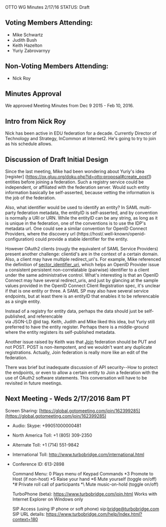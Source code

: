 OTTO WG Minutes 2/17/16
STATUS: Draft

## Voting Members Attending:
 - Mike Schwartz
 - Judith Bush
 - Keith Hazelton
 - Yuriy Zabrovarnyy

## Non-Voting Members Attending:
 - Nick Roy
 
## Minutes Approval

We approved Meeting Minutes from Dec 9 2015 - Feb 10, 2016. 

## Intro from Nick Roy

Nick has been active in EDU federation for a decade. Currently Director of Technology and Strategy, 
InCommon at Internet2. He's going to try to join as his schedule allows.

## Discussion of Draft Initial Design

Since the last meeting, Mike had been wondering about Yuriy's idea [register]
(https://ox.gluu.org/doku.php?id=otto:proposal#create_post1) entities before joining a federation. Such 
a registry service could be independent, or affiliated with the federation server. Would such entity 
information basically be self-asserted, because vetting the information is the job of the federation.

Also, what identifier would be used to identify an entity? In SAML multi-party federation metadata, 
the entityID is self-asserted, and by convention is normally a URI or URN. While the entityID can be 
any string, as long as it is unique in the federation, one of the conventions is to use the IDP's 
metadata url. One could see a similar convention for OpenID Connect Providers,
where the discovery url (https://host/.well-known/openid-configuration) could provide a stable identifier
for the entity. 

However OAuth2 clients (rougly the equivalent of SAML Service Providers) present another challenge: 
clientid's are in the context of a certain domain. Also, a client may have multiple redirect_uri's. 
For example, Mike referenced the definition of 
[sector_identifier_uri](http://openid.net/specs/openid-connect-registration-1_0.html#SectorIdentifierValidation),
which helps an OpenID Provider issue a consistent persistent non-correlatable (pairwise) identifier to 
a client under the same administrative control. What's interesting is that an OpenID Connect may have several 
redirect_uris, and just by glancing at the sample values provided in the OpenID Connect Client Registration spec,
it's unclear if that is one entity or three. A SAML SP may also have several service endpoints, but at least
there is an entityID that enables it to be referencable as a single entity.

Instead of a registry for entity data, perhaps the data should just be self-published, and referencable  
via JSON-LD @id tag. Keith, Judith and Mike liked this idea, but Yuriy still preferred to have the entity 
register. Perhaps there is a middle-ground where the entity registers its self-published metadata.

Another issue raised by Keith was that [Join](https://ox.gluu.org/doku.php?id=otto:proposal#join_federation_post)
federation should be PUT and not POST. POST is non-itempotent, and we wouldn't want any duplicate registrations.
Actually, Join federation is really more like an edit of the federation.

There was brief but inadequate discussion of API security--How to protect the endpoints, or even to allow
a certain entity to Join a federation with the use of OAuth2 software statements. This conversation will have 
to be revisited in future meetings.


## Next Meeting - Weds 2/17/2016 8am PT

Screen Sharing: [https://global.gotomeeting.com/join/162399285](https://global.gotomeeting.com/join/162399285)

 - Audio: Skype: +99051000000481
 - North America Toll: +1 (805) 309-2350
 - Alternate Toll: +1 (714) 551-9842
 - International Toll: http://www.turbobridge.com/international.html

 - Conference ID: 613-2898

    Command Menu: 0 Plays menu of Keypad Commands *3 Promote to Host (if non-host) *5 Raise your hand 
    *6 Mute yourself (toggle on/off) *# Private roll call of participants *\ Mute music-on-hold (toggle on/off)

    TurboPhone (beta): https://www.turbobridge.com/join.html Works with Internet Explorer on Windows only

    SIP Access (using IP phone or soft phone) sip:bridge@turbobridge.com
    SIP URL details: https://www.turbobridge.com/help/Index.html?context=180

